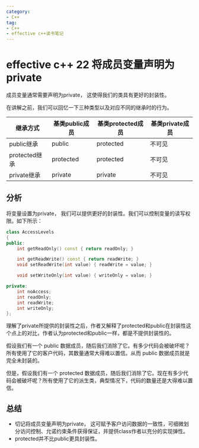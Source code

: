 ```yaml
---
category: 
- C++
tag:
- C++
- effective c++读书笔记
---
```


# effective c++ 22 将成员变量声明为private

成员变量通常需要声明为private， 这使得我们的类具有更好的封装性。

在讲解之前，我们可以回忆一下三种类型以及对应不同的继承时的行为。

|继承方式|基类public成员|基类protected成员|基类private成员|
|--|--|--|--|
|public继承|public|protected|不可见|
|protected继承|protected|protected|不可见|
|private继承|private|private|不可见|

## 分析

将变量设置为private， 我们可以提供更好的封装性。我们可以控制变量的读写权限。如下所示：

```cpp
class AccessLevels
{
public:
	int getReadOnly() const { return readOnly; }

	int getReadWrite() const { return readWrite; }
	void setReadWrite(int value) { readWrite = value; }

	void setWriteOnly(int value) { writeOnly = value; }

private:
	int noAccess;
	int readOnly;
	int readWrite;
	int writeOnly;
};
```

理解了private所提供的封装性之后，作者又解释了protected和public在封装性这个点上的对比，作者认为protected和public一样，都是不提供封装性的。

假设我们有一个 public 数据成员，随后我们消除了它。有多少代码会被破坏呢？所有使用了它的客户代码，其数量通常大得难以置信。从而 public 数据成员就是完全未封装的。

但是，假设我们有一个 protected 数据成员，随后我们消除了它。现在有多少代码会被破坏呢？所有使用了它的派生类，典型情况下，代码的数量还是大得难以置信。

## 总结
- 切记将成员变量声明为private， 这可赋予客户访问数据的一致性，可细微划分访问控制、允诺约束条件获得保证，并提供class作者以充分的实现弹性。
- protected并不比public更具封装性。